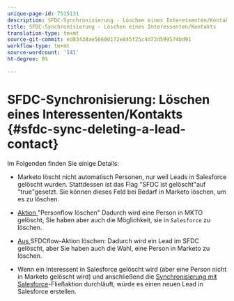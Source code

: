 ```yaml
---
unique-page-id: 7515131
description: SFDC-Synchronisierung - Löschen eines Interessenten/Kontakts - Marketing Docs - Produktdokumentation
title: SFDC-Synchronisierung - Löschen eines Interessenten/Kontakts
translation-type: tm+mt
source-git-commit: ed83438ae5660d172e845f25c4d72d599574bd91
workflow-type: tm+mt
source-wordcount: '141'
ht-degree: 0%

---
```



# SFDC-Synchronisierung: Löschen eines Interessenten/Kontakts {#sfdc-sync-deleting-a-lead-contact}

Im Folgenden finden Sie einige Details:

* Marketo löscht nicht automatisch Personen, nur weil Leads in Salesforce gelöscht wurden. Stattdessen ist das Flag &quot;SFDC ist gelöscht&quot;auf &quot;true&quot;gesetzt. Sie können dieses Feld bei Bedarf in Marketo löschen, um es zu löschen.
* [Aktion ](/help/marketo/product-docs/core-marketo-concepts/smart-campaigns/flow-actions/delete-person.md) &quot;Personflow löschen&quot; Dadurch wird eine Person in MKTO gelöscht, Sie haben aber auch die Möglichkeit, sie in `Salesforce` zu löschen.

* [Aus ](/help/marketo/product-docs/core-marketo-concepts/smart-campaigns/salesforce-flow-actions/delete-person-from-sfdc.md) SFDCflow-Aktion löschen: Dadurch wird ein Lead im SFDC gelöscht, aber Sie haben auch die Wahl, eine Person in Marketo zu löschen.
* Wenn ein Interessent in Salesforce gelöscht wird (aber eine Person nicht in Marketo gelöscht wird) und anschließend die [Synchronisierung mit Salesforce](/help/marketo/product-docs/core-marketo-concepts/smart-campaigns/salesforce-flow-actions/sync-person-to-sfdc.md)-Fließaktion durchläuft, würde es einen neuen Lead in Salesforce erstellen.

